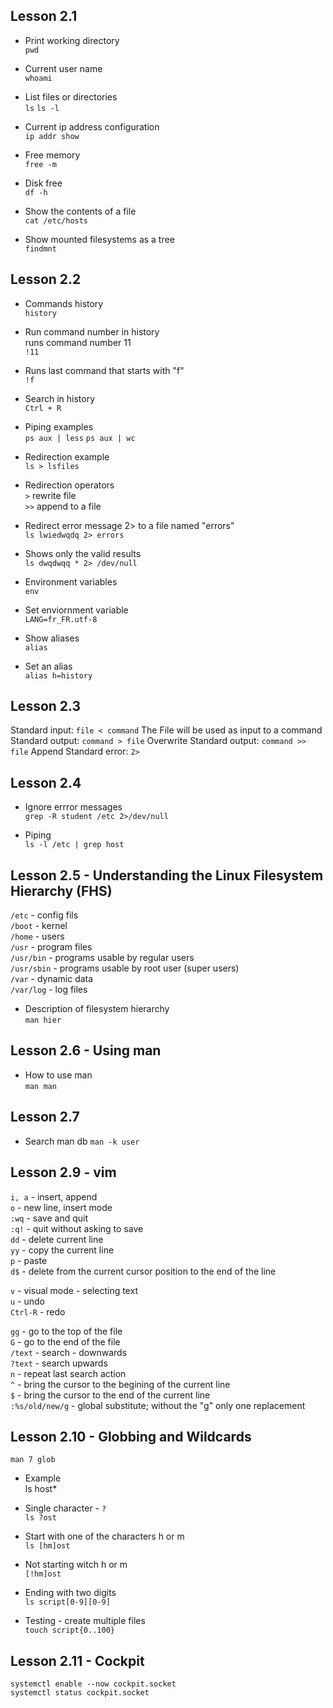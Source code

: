 ## Lesson 2.1

 - Print working directory  
`pwd`

 - Current user name  
`whoami`

 - List files or directories  
`ls`
`ls -l`

 - Current ip address configuration  
`ip addr show`

 - Free memory  
`free -m`

 - Disk free  
`df -h`

 - Show the contents of a file  
`cat /etc/hosts`

 - Show mounted filesystems as a tree   
`findmnt`

## Lesson 2.2
 - Commands history  
`history`

 - Run command number in history  
 runs command number 11  
`!11` 

 - Runs last command that starts with "f"  
`!f`

  - Search in history  
`Ctrl + R`

 - Piping examples  
`ps aux | less`
`ps aux | wc`

 - Redirection example  
`ls > lsfiles`

 - Redirection operators  
`>` rewrite file  
`>>` append to a file

 - Redirect error message 2> to a file named "errors"  
`ls lwiedwqdq 2> errors`

 - Shows only the valid results  
`ls dwqdwqq * 2> /dev/null`

 - Environment variables  
`env`

 - Set enviornment variable  
`LANG=fr_FR.utf-8`

 - Show aliases  
`alias`

 - Set an alias  
`alias h=history`

## Lesson 2.3

Standard input: `file < command` The File will be used as input to a command
Standard output: `command > file` Overwrite
Standard output: `command >> file` Append
Standard error: `2>`
 
## Lesson 2.4

 - Ignore errror messages  
`grep -R student /etc 2>/dev/null`

 - Piping  
`ls -l /etc | grep host`

## Lesson 2.5 - Understanding the Linux Filesystem Hierarchy (FHS)

`/etc` - config fils  
`/boot` - kernel  
`/home` - users  
`/usr` - program files  
`/usr/bin` - programs usable by regular users  
`/usr/sbin` - programs usable by root user (super users)  
`/var` - dynamic data  
`/var/log` - log files  

 - Description of filesystem hierarchy  
`man hier`

## Lesson 2.6 - Using man

 - How to use man  
`man man`

## Lesson 2.7

 - Search man db
`man -k user`

## Lesson 2.9 - vim

 `i, a` - insert, append  
 `o` - new line, insert mode  
 `:wq` - save and quit  
 `:q!` - quit without asking to save  
 `dd` - delete current line  
 `yy` - copy the current line  
 `p` - paste  
 `d$` - delete from the current cursor position to the end of the line  
 
 `v` - visual mode - selecting text  
 `u` - undo  
 `Ctrl-R` - redo  

 `gg` - go to the top of the file  
 `G` - go to the end of the file  
 `/text` - search - downwards  
 `?text` - search upwards  
 `n` - repeat last search action  
 `^` - bring the cursor to the begining of the current line  
 `$` - bring the cursor to the end of the current line  
 `:%s/old/new/g` - global substitute; without the "g" only one replacement  

## Lesson 2.10 - Globbing and Wildcards

`man 7 glob`

 - Example  
ls host*

 - Single character - `?`  
`ls ?ost`

 - Start with one of the characters h or m  
`ls [hm]ost`

 - Not starting witch h or m  
`[!hm]ost`

 - Ending with two digits  
`ls script[0-9][0-9]`

 - Testing - create multiple files  
`touch script{0..100}`

## Lesson 2.11 - Cockpit

`systemctl enable --now cockpit.socket`  
`systemctl status cockpit.socket`
